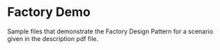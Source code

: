 # Factory Demo
Sample files that demonstrate the Factory Design Pattern for a scenario given in the description pdf file.
